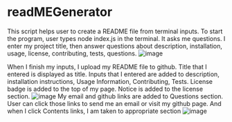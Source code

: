 # readMEGenerator
This script helps user to create a README file from terminal inputs. To start the program, user types node index.js in the terminal. It asks me questions. I enter my project title, then answer questions about description, installation, usage, license, contributing, tests, questions.
![image](https://user-images.githubusercontent.com/88174852/137667818-6f8f97e9-9387-43d3-902a-dc158820c2b9.png)

When I finish my inputs, I upload my README file to github. Title that I entered is displayed as title. Inputs that I entered are added to description, installation instructions, Usage Information, Contributing, Tests. License badge is added to the top of my page. Notice is added to the license section. 
![image](https://user-images.githubusercontent.com/88174852/137668017-694f427a-bdf6-4409-80b7-7769e3bdde80.png)
My email and github links are added to Questions section. User can click those links to send me an email or visit my github page. And when I click Contents links, I am taken to appropriate section
![image](https://user-images.githubusercontent.com/88174852/137668367-909a2858-0d91-49c3-a362-f702d73f5049.png)

